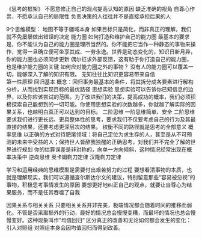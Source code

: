 《思考的框架》
不愿意修正自己的观点提高认知的原因
    缺乏准确的视角
    自尊心作祟，不愿承认自己的局限性
    负责决策的人往往并不是直接承担后果的人

9个思维模型：
    地图不等于疆域本身
        如果目标只是简化，而非真正的理解，我们就不免屡屡做出错误的决定
    能力圈
        如何打造和维护自己的能力圈
            最基本的要求是，你不能认为自己的能力圈是理所当然的。你不能把它当作一种静态的事物来操作，觉得一旦确立便可坐享其成、一劳永逸。世界是动态变化的，知识日新月异，你的能力圈也必须同步更新
            偶尔征求外部反馈，这有助于你打造自己的能力圈，也是维护能力圈的关键
        如何应对能力圈之外的事物？
        没有人的能力圈可以覆盖一切，能够深入了解的知识有限。 无知往往比知识更容易带来自信   
    第一性原理
        回归基本
        概念：回归事务最基本的条件，将其拆分成各要素进行解构分析，从而找到实现目标的最优路径
    思想实验
        思想实验可以告诉你已知信息的边界，以及你应该尝试的范围。为了改进我们的决策，提高成功的概率，我们必须积极探索自己能想到的一切可能。你使用思想实验的次数越多，你就越了解实际的因果关系，也越明白真正可以达到的目标。
    二阶思维
        一阶思维简单、安全
        二阶思维要求我们进行更长远、更具整体性的思考，要求我们不仅要考虑自己的行为及其最直接的结果，还要考虑更深层次的结果。
        权衡不同的路径就是思考的全部意义
    概率思维
        以正确的方式对待肥尾领域：将自己定位为求生存的人，甚至是从不可预测的未来中受益的人；保持世人皆醉我独醒的正确思考，对我们并不完全了解的世界进行规划
        你的估算误差是非对称的，向单一方向倾斜，这种情况经常出现在概率决策中
    逆向思维
    奥卡姆剃刀定律
    汉隆剃刀定律

学习和运用经典的思维模型是需要付出艰苦努力的过程
要想看清事物的本质，也就是理解现实，我们可以遵循查尔斯达尔文的建议，特别留意那些“容易被忽视”的事物，积极思考事情发生的原因
要想更好地纠正自己的观点，就要让自尊心为结果服务，而不是任其吞噬了自我

因果关系与相关关系
只要相关关系并非完美，极端情况都会随着时间的推移而弱化。不管是否采取额外的行动，最好的情况总会慢慢变糟，而最坏的情况也总会慢慢变好。这种现象叫作”均值回归“
区分真正的改善和无论如何都会发生的变化：引入对照组
对照组本身会因均值回归而得到改善。